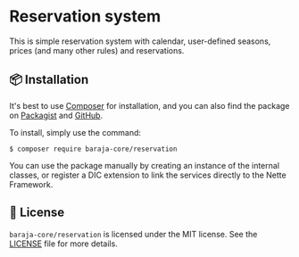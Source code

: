Reservation system
==================

This is simple reservation system with calendar, user-defined seasons, prices (and many other rules) and reservations.

📦 Installation
---------------

It's best to use [Composer](https://getcomposer.org) for installation, and you can also find the package on
[Packagist](https://packagist.org/packages/baraja-core/reservation) and
[GitHub](https://github.com/baraja-core/reservation).

To install, simply use the command:

```shell
$ composer require baraja-core/reservation
```

You can use the package manually by creating an instance of the internal classes, or register a DIC extension to link the services directly to the Nette Framework.

📄 License
-----------

`baraja-core/reservation` is licensed under the MIT license. See the [LICENSE](https://github.com/baraja-core/template/blob/master/LICENSE) file for more details.
